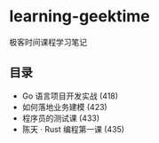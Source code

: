 # learning-geektime

极客时间课程学习笔记

## 目录

- Go 语言项目开发实战 (418)
- 如何落地业务建模 (423)
- 程序员的测试课 (433)
- 陈天 · Rust 编程第一课 (435)
